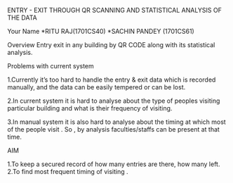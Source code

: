 ENTRY - EXIT THROUGH QR SCANNING AND STATISTICAL ANALYSIS OF THE DATA

Your Name
*RITU RAJ(1701CS40)
*SACHIN PANDEY  (1701CS61)

Overview
Entry exit in any building by QR CODE along with its statistical analysis.

Problems with current system 

1.Currently it’s too hard to handle the entry & exit data which is recorded manually, and 
the data can be easily tempered or can be lost.

2.In current system it is hard to analyse about the type of peoples visiting particular 
building and what is their frequency of visiting.

3.In manual system it is also hard to analyse about the timing at which most of the people 
visit . So , by analysis faculties/staffs can be present at that time.


AIM

1.To keep a secured record of how many entries are there, how many left.
2.To find most frequent timing of visiting .

  



